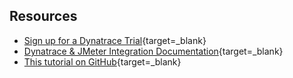 ## Resources

- [Sign up for a Dynatrace Trial](https://dt-url.net/trial){target=_blank}
- [Dynatrace & JMeter Integration Documentation](https://docs.dynatrace.com/docs/platform-modules/automations/cloud-automation/test-automation/dynatrace-and-jmeter-integration){target=_blank}
- [This tutorial on GitHub](https://github.com/dynatrace-perfclinics/obslab-jmeter){target=_blank}